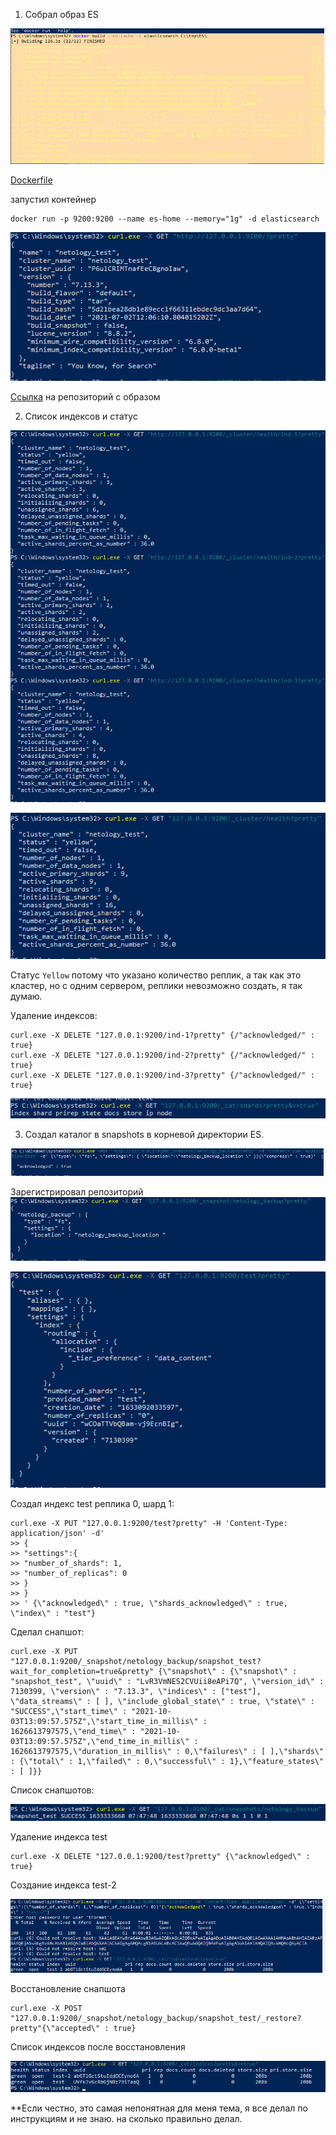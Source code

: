 1. Собрал образ ES

![img_1.png](img_1.png)

[Dockerfile](https://github.com/sakhnail/sysadm-homeworks/blob/main/06-db-05-elasticsearch/Dockerfile)

запустил контейнер

```shell
docker run -p 9200:9200 --name es-home --memory="1g" -d elasticsearch
```
![img_5.png](img_5.png)

[Ссылка](https://hub.docker.com/repository/docker/sakhnail/elastic) на репозиторий с образом

2. Список индексов и статус

![img_8.png](img_8.png)

![img_7.png](img_7.png)

Статус <code>Yellow</code> потому что указано количество реплик, а так как это кластер, но с одним сервером, реплики невозможно создать, я так думаю.

Удаление индексов:

```shell
curl.exe -X DELETE "127.0.0.1:9200/ind-1?pretty" {/"acknowledged/" : true}
curl.exe -X DELETE "127.0.0.1:9200/ind-2?pretty" {/"acknowledged/" : true}
curl.exe -X DELETE "127.0.0.1:9200/ind-3?pretty" {/"acknowledged/" : true}
```

![img_9.png](img_9.png)

3. Создал каталог в snapshots в корневой директории ES.

![img_10.png](img_10.png)

Зарегистрировал репозиторий
![img_11.png](img_11.png)

![img_12.png](img_12.png)

Создал индекс test реплика 0, шард 1:

```shell
curl.exe -X PUT "127.0.0.1:9200/test?pretty" -H 'Content-Type: application/json' -d'
>> {
>> "settings":{
>> "number_of_shards": 1,
>> "number_of_replicas": 0
>> }
>> }
>> ' {\"acknowledged\" : true, \"shards_acknowledged\" : true, \"index\" : "test"}
```
Сделал снапшот: 

```shell
curl.exe -X PUT "127.0.0.1:9200/_snapshot/netology_backup/snapshot_test?wait_for_completion=true&pretty" {\"snapshot\" : {\"snapshot\" : "snapshot_test", \"uuid\" : "LvR3VmNES2CVUii8eAPi7Q", \"version_id\" : 7130399, \"version\" : "7.13.3", \"indices\" : ["test"], \"data_streams\" : [ ], \"include_global_state\" : true, \"state\" : "SUCCESS",\"start_time\" : "2021-10-03T13:09:57.575Z",\"start_time_in_millis\" : 1626613797575,\"end_time\" : "2021-10-03T13:09:57.575Z",\"end_time_in_millis\" : 1626613797575,\"duration_in_millis\" : 0,\"failures\" : [ ],\"shards\" : {\"total\" : 1,\"failed\" : 0,\"successful\" : 1},\"feature_states\" : [ ]}}
```

Список снапшотов:

![img_13.png](img_13.png)

Удаление индекса test

```shell
curl.exe -X DELETE "127.0.0.1:9200/test?pretty" {\"acknowledged\" : true}
```

Создание индекса test-2

![img_14.png](img_14.png)

Восстановление снапшота
```shell
curl.exe -X POST "127.0.0.1:9200/_snapshot/netology_backup/snapshot_test/_restore?pretty"{\"accepted\" : true}
```
Список индексов после восстановления

![img_15.png](img_15.png)

**Если честно, это самая непонятная для меня тема, я все делал по инструкциям и не знаю. на сколько правильно делал. 